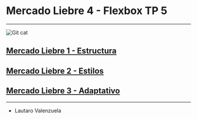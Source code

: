 # Mercado Liebre 4 - Flexbox TP 5
---
![Git cat](https://media.giphy.com/media/5wG597QP1fjG7xIfte/giphy.gif)


## [Mercado Liebre 1 - Estructura](https://github.com/lautaroVal/mercadoLiebre1-estructura.git)
## [Mercado Liebre 2 - Estilos](https://github.com/lautaroVal/mercadoLiebre2-estilos.git)
## [Mercado Liebre 3 - Adaptativo](https://github.com/lautaroVal/mercadoLiebre3-adaptativo.git)

---

- Lautaro Valenzuela
